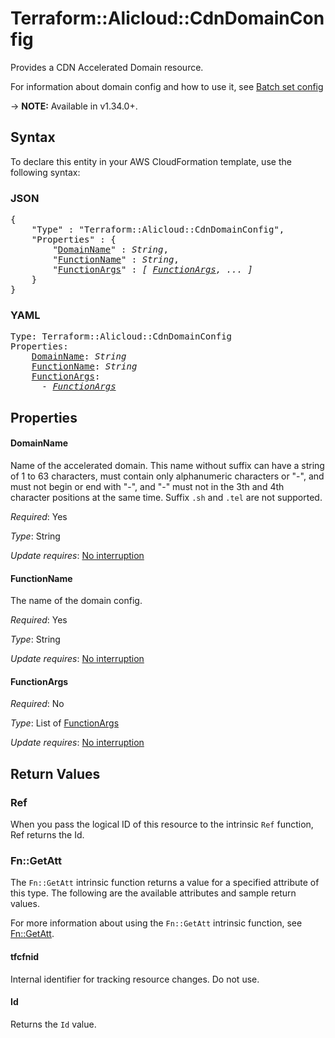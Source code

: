 # Terraform::Alicloud::CdnDomainConfig

Provides a CDN Accelerated Domain resource.

For information about domain config and how to use it, see [Batch set config](https://www.alibabacloud.com/help/zh/doc-detail/90915.htm)

-> **NOTE:** Available in v1.34.0+.

## Syntax

To declare this entity in your AWS CloudFormation template, use the following syntax:

### JSON

<pre>
{
    "Type" : "Terraform::Alicloud::CdnDomainConfig",
    "Properties" : {
        "<a href="#domainname" title="DomainName">DomainName</a>" : <i>String</i>,
        "<a href="#functionname" title="FunctionName">FunctionName</a>" : <i>String</i>,
        "<a href="#functionargs" title="FunctionArgs">FunctionArgs</a>" : <i>[ <a href="functionargs.md">FunctionArgs</a>, ... ]</i>
    }
}
</pre>

### YAML

<pre>
Type: Terraform::Alicloud::CdnDomainConfig
Properties:
    <a href="#domainname" title="DomainName">DomainName</a>: <i>String</i>
    <a href="#functionname" title="FunctionName">FunctionName</a>: <i>String</i>
    <a href="#functionargs" title="FunctionArgs">FunctionArgs</a>: <i>
      - <a href="functionargs.md">FunctionArgs</a></i>
</pre>

## Properties

#### DomainName

Name of the accelerated domain. This name without suffix can have a string of 1 to 63 characters, must contain only alphanumeric characters or "-", and must not begin or end with "-", and "-" must not in the 3th and 4th character positions at the same time. Suffix `.sh` and `.tel` are not supported.

_Required_: Yes

_Type_: String

_Update requires_: [No interruption](https://docs.aws.amazon.com/AWSCloudFormation/latest/UserGuide/using-cfn-updating-stacks-update-behaviors.html#update-no-interrupt)

#### FunctionName

The name of the domain config.

_Required_: Yes

_Type_: String

_Update requires_: [No interruption](https://docs.aws.amazon.com/AWSCloudFormation/latest/UserGuide/using-cfn-updating-stacks-update-behaviors.html#update-no-interrupt)

#### FunctionArgs

_Required_: No

_Type_: List of <a href="functionargs.md">FunctionArgs</a>

_Update requires_: [No interruption](https://docs.aws.amazon.com/AWSCloudFormation/latest/UserGuide/using-cfn-updating-stacks-update-behaviors.html#update-no-interrupt)

## Return Values

### Ref

When you pass the logical ID of this resource to the intrinsic `Ref` function, Ref returns the Id.

### Fn::GetAtt

The `Fn::GetAtt` intrinsic function returns a value for a specified attribute of this type. The following are the available attributes and sample return values.

For more information about using the `Fn::GetAtt` intrinsic function, see [Fn::GetAtt](https://docs.aws.amazon.com/AWSCloudFormation/latest/UserGuide/intrinsic-function-reference-getatt.html).

#### tfcfnid

Internal identifier for tracking resource changes. Do not use.

#### Id

Returns the <code>Id</code> value.

